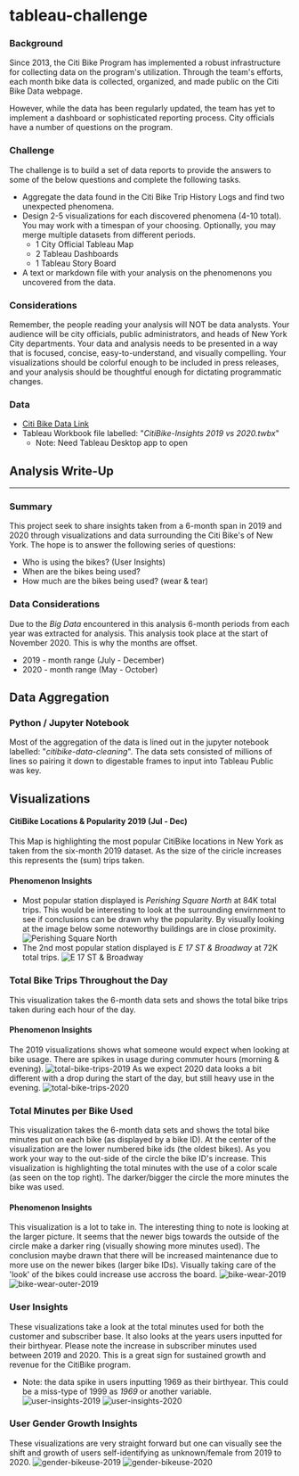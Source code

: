 # tableau-challenge

### Background
Since 2013, the Citi Bike Program has implemented a robust infrastructure for collecting data on the program's utilization. Through the team's efforts, each month bike data is collected, organized, and made public on the Citi Bike Data webpage.

However, while the data has been regularly updated, the team has yet to implement a dashboard or sophisticated reporting process. City officials have a number of questions on the program.

### Challenge
The challenge is to build a set of data reports to provide the answers to some of the below questions and complete the following tasks.
* Aggregate the data found in the Citi Bike Trip History Logs and find two unexpected phenomena.
* Design 2-5 visualizations for each discovered phenomena (4-10 total). You may work with a timespan of your choosing. Optionally, you may merge multiple datasets from different periods.
    * 1 City Official Tableau Map
    * 2 Tableau Dashboards
    * 1 Tableau Story Board
* A text or markdown file with your analysis on the phenomenons you uncovered from the data.

### Considerations
Remember, the people reading your analysis will NOT be data analysts. Your audience will be city officials, public administrators, and heads of New York City departments. Your data and analysis needs to be presented in a way that is focused, concise, easy-to-understand, and visually compelling. Your visualizations should be colorful enough to be included in press releases, and your analysis should be thoughtful enough for dictating programmatic changes.

### Data
* [Citi Bike Data Link](https://www.citibikenyc.com/system-data)
* Tableau Workbook file labelled: "*CitiBike-Insights 2019 vs 2020.twbx*"
    * Note: Need Tableau Desktop app to open

## Analysis Write-Up
_____________

### Summary
This project seek to share insights taken from a 6-month span in 2019 and 2020 through visualizations and data surrounding the Citi Bike's of New York. The hope is to answer the following series of questions:
* Who is using the bikes? (User Insights)
* When are the bikes being used?
* How much are the bikes being used? (wear & tear)

### Data Considerations
Due to the *Big Data* encountered in this analysis 6-month periods from each year was extracted for analysis. This analysis took place at the start of November 2020. This is why the months are offset.
* 2019 - month range (July - December)
* 2020 - month range (May - October)

## Data Aggregation
### Python / Jupyter Notebook
Most of the aggregation of the data is lined out in the jupyter notebook labelled: "*citibike-data-cleaning*". The data sets consisted of millions of lines so pairing it down to digestable frames to input into Tableau Public was key.


## Visualizations

#### CitiBike Locations & Popularity 2019 (Jul - Dec)
This Map is highlighting the most popular CitiBike locations in New York as taken from the six-month 2019 dataset. As the size of the ciricle increases this represents the (sum) trips taken. 
#### Phenomenon Insights
* Most popular station displayed is *Perishing Square North* at 84K total trips. This would be interesting to look at the surrounding envirnment to see if conclusions can be drawn why the popularity. By visually looking at the image below some noteworthy buildings are in close proximity.
![Perishing Square North](/resources/images/Perishing-Square-North.png)
* The 2nd most popular station displayed is *E 17 ST & Broadway* at 72K total trips.
![E 17 ST & Broadway](/resources/images/E-17-St-Broadway.png)

### Total Bike Trips Throughout the Day
This visualization takes the 6-month data sets and shows the total bike trips taken during each hour of the day.
#### Phenomenon Insights
The 2019 visualizations shows what someone would expect when looking at bike usage. There are spikes in usage during commuter hours (morning & evening).
![total-bike-trips-2019](/resources/images/total-bike-trips-2019.png)
As we expect 2020 data looks a bit different with a drop during the start of the day, but still heavy use in the evening.
![total-bike-trips-2020](/resources/images/total-bike-trips-2020.png)

### Total Minutes per Bike Used
This visualization takes the 6-month data sets and shows the total bike minutes put on each bike (as displayed by a bike ID).
At the center of the visualization are the lower numbered bike ids (the oldest bikes). As you work your way to the out-side of the circle the bike ID's increase. This visualization is highlighting the total minutes with the use of a color scale (as seen on the top right). The darker/bigger the circle the more minutes the bike was used.
#### Phenomenon Insights
This visualization is a lot to take in. The interesting thing to note is looking at the larger picture. It seems that the newer bigs towards the outside of the circle make a darker ring (visually showing more minutes used). The conclusion maybe drawn that there will be increased maintenance due to more use on the newer bikes (larger bike IDs). Visually taking care of the 'look' of the bikes could increase use accross the board.
![bike-wear-2019](/resources/images/bike-wear-2019.png)
![bike-wear-outer-2019](/resources/images/bike-wear-outer-2019.png)

### User Insights
These visualizations take a look at the total minutes used for both the customer and subscriber base. It also looks at the years users inputted for their birthyear.
Please note the increase in subscriber minutes used between 2019 and 2020. This is a great sign for sustained growth and revenue for the CitiBike program.
* Note: the data spike in users inputting 1969 as their birthyear. This could be a miss-type of 1999 as *1969* or another variable.
![user-insights-2019](/resources/images/user-insights-2019.png)
![user-insights-2020](/resources/images/user-insights-2020.png)

### User Gender Growth Insights
These visualizations are very straight forward but one can visually see the shift and growth of users self-identifying as unknown/female from 2019 to 2020.
![gender-bikeuse-2019](/resources/images/gender-2019.png)
![gender-bikeuse-2020](/resources/images/gender-2020.png)

